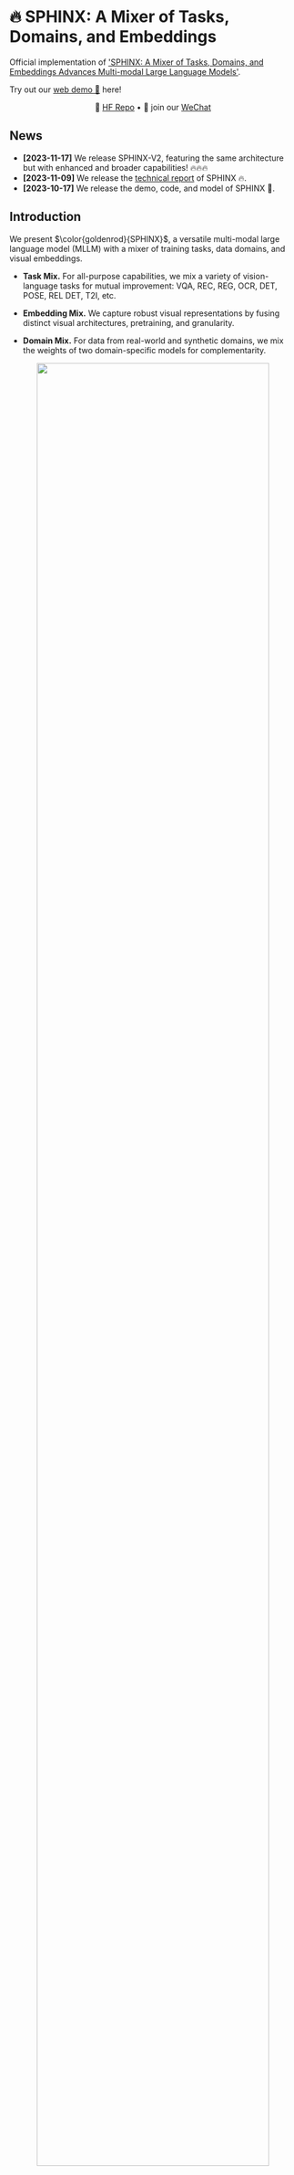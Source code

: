 # 🔥 SPHINX: A Mixer of Tasks, Domains, and Embeddings

Official implementation of ['SPHINX: A Mixer of Tasks, Domains, and Embeddings Advances Multi-modal Large Language Models'](https://github.com/Alpha-VLLM/LLaMA2-Accessory/blob/main/SPHINX/SPHINX_paper.pdf).

Try out our [web demo 🚀](http://imagebind-llm.opengvlab.com/) here!
<p align="center">
   🤗 <a href="https://huggingface.co/Alpha-VLLM/SPHINX" target="_blank">HF Repo</a> • 👋 join our <a href="https://github.com/Alpha-VLLM/LLaMA2-Accessory/blob/main/docs/wechat.md" target="_blank">WeChat</a>
</p>

## News
* **[2023-11-17]** We release SPHINX-V2, featuring the same architecture but with enhanced and broader capabilities! 🔥🔥🔥
* **[2023-11-09]** We release the [technical report](https://github.com/Alpha-VLLM/LLaMA2-Accessory/blob/main/SPHINX/SPHINX_paper.pdf) of SPHINX 🔥.
* **[2023-10-17]** We release the demo, code, and model of SPHINX 🎉.

## Introduction

We present $\color{goldenrod}{SPHINX}$, a versatile multi-modal large language model (MLLM) with a mixer of training tasks, data domains, and visual embeddings. 

- **Task Mix.** For all-purpose capabilities, we mix a variety of vision-language tasks for mutual improvement: VQA, REC, REG, OCR, DET, POSE, REL DET, T2I, etc.

- **Embedding Mix.** We capture robust visual representations by fusing distinct visual architectures, pretraining, and granularity.

- **Domain Mix.** For data from real-world and synthetic domains, we mix the weights of two domain-specific models for complementarity.

<p align="center">                                                                                                                                          <img src="figs/pipeline.png"/ width="90%"> <br>
</p>

On top of SPHINX, we propose to further mix visual scales and sub-images for better capture fine-grained semantics on high-resolution images.
<p align="center">                                                                                                                                          
  <img src="figs/pipeline2.png"/ width="90%"> <br>
</p>

## Inference
### Installation
+ SPHINX is built upon LLaMA2-Accessory, please follow the instructions [here](https://llama2-accessory.readthedocs.io/en/latest/install.html) for environment setup.
+ **Important 🔦:** For flexible instantiation of SPHINX models, please set up the LLaMA2-Accessory repo to your python environment.
  ``` bash
  # go to the root directory of LLaMA2-Accessory
  cd LLaMA2-Accessory
  # install LLaMA2-Accessory 
  pip install -e .
  ```
  After this, you will be able to invoke `import accessory` or `import SPHINX` without the restriction of working directory.
+ To enable the segmentation ability shown in our official demo, SAM is also needed:
    ``` bash
    pip install git+https://github.com/facebookresearch/segment-anything.git
    ```

### Weights

We release the following checkpoints:

| Name         | Architecture                                      | Checkpoint                                                   |
| ------------ | ------------------------------------------------- | ------------------------------------------------------------ |
| SPHINX       | [llama_ens](../accessory/model/LLM/llama_ens.py)  | [here](https://huggingface.co/Alpha-VLLM/LLaMA2-Accessory/tree/main/finetune/mm/SPHINX/SPHINX) |
| SPHINX-1K    | [llama_ens5](../accessory/model/LLM/llama_ens.py) | [here](https://huggingface.co/Alpha-VLLM/LLaMA2-Accessory/tree/main/finetune/mm/SPHINX/SPHINX-1k) |
| SPHINX-v2-1k | [llama_ens5](../accessory/model/LLM/llama_ens.py) | [here](https://huggingface.co/Alpha-VLLM/LLaMA2-Accessory/tree/main/finetune/mm/SPHINX/SPHINX-v2-1k) |

*Note that SPHINX-1K was previously called Long-SPHINX*

Please download them to your own machine. The file structure should appear as follows:

```
path/to/checkpoint
├── consolidated.00-of-02.model.pth
├── consolidated.01-of-02.model.pth
├── tokenizer.model
├── config.json
└── meta.json
```

### Inference

#### Single-GPU Inference
```python
from SPHINX import SPHINXModel
from PIL import Image
import torch

# Besides loading the `consolidated.*.pth` model weights, from_pretrained will also try to 
# use `tokenizer.model', 'meta.json', and 'config.json' under `pretrained_path` to configure
# the `tokenizer_path`, `llama_type`, and `llama_config` of the model. You may also override
# the configurations by explicitly specifying the arguments
model = SPHINXModel.from_pretrained(pretrained_path="path/to/checkpoint", with_visual=True)

image = Image.open("examples/1.jpg")
qas = [["What's in the image?", None]]

with torch.cuda.amp.autocast(dtype=torch.float16):
    response = model.generate_reponse(qas, image, max_gen_len=1024, temperature=0.9, top_p=0.5, seed=0)

print(response)

# if you wanna continue
qas[-1][-1] = response
qas.append(["Then how does it look like?", None])
with torch.cuda.amp.autocast(dtype=torch.float16):
    response2 = model.generate_reponse(qas, image, max_gen_len=1024, temperature=0.9, top_p=0.5, seed=0)

print(response2)
```

#### Multi-GPU inference
```python
from SPHINX import SPHINXModel
from PIL import Image
import torch
import torch.distributed as dist
import multiprocessing as mp

def main(world_size, rank) -> None:
    dist.init_process_group(
        backend="nccl", rank=rank, world_size=world_size,
        init_method=f"tcp://127.0.0.1:23560",
    )
    torch.cuda.set_device(rank)
    
    # mp_group tells the model which ranks will work together
    # through model parallel to compose a complete model.
    # When mp_group is None, a single-rank process group will
    # be created and used, which means model parallel size = 1 (not enabled)
    model = SPHINXModel.from_pretrained(
        pretrained_path="path/to/checkpoint", with_visual=True,
        mp_group=dist.new_group(ranks=list(range(world_size)))
    ) 
    
    # it's important to make sure that ranks within the same 
    # model parallel group should always receive the same input simultaneously
    image = Image.open("examples/1.jpg")
    qas = [["What's in the image?", None]]

    with torch.cuda.amp.autocast(dtype=torch.float16):
        response = model.generate_reponse(qas, image, max_gen_len=1024, temperature=0.9, top_p=0.5, seed=0)


if __name__ == "__main__":
    N_GPU = 2
    if N_GPU == 1:
        main(world_size=1, rank=0)
    elif N_GPU == 2:
        # You can use whatever method, e.g. torchrun, slurm, etc. for distributed launch
        # Just be sure to initialize torch distributed (by invoking dist.init_process_group)
        # before creating the SPHINX model if model parallel size > 1 is used
        mp.set_start_method("spawn")
        for rank in range(N_GPU):
            process = mp.Process(target=main, args=(N_GPU, rank))
            process.start()
    else:
        raise ValueError("Currently only 1 or 2 is supported for MODEL_PARALLEL_SIZE")
```
If torchrun is preferred, an example is [inference.py](inference.py):
```bash
torchrun --master_port=1112 --nproc_per_node=2 inference.py
```


### Host Local Demo
For thoes who want to host a demo like [our official one](http://imagebind-llm.opengvlab.com/) locally, this section provides a step-by-step guide. 
+ [SAM](https://github.com/facebookresearch/segment-anything.git) should be installed to enable segmentation. 
+ *If you're already familiar with the LLAMA2-Accessory toolkit, note that hosting a SPHINX demo follows the same pipeline as hosting demos for the other models supported by LLAMA2-Accessory.*


#### SPHINX
Execute the following command for demo hosting:
``` bash
cd LLaMA2-Accessory/accessory
python demos/multi_turn_mm_box.py --n_gpus=2 \
--tokenizer_path=/path/to/tokenizer.model --llama_type=llama_ens \
--pretrained_path /path/to/checkpoint/
```
Explanation of each argument:

+ `--n_gpus`: Number of gpus to use. Utilizing more GPUs will alleviate memory usage on each GPU through model parallelism. Currently, this argument should be set to either 1 or 2, as support for *consolidated ckpt num < gpu num* is not yet available.
+ `--tokenizer_path`: Path to the official LLaMA2 tokenizer. Note that the tokenizer file is the same for both LLaMA and LLaMA2. You may download it from [here](https://huggingface.co/Alpha-VLLM/LLaMA2-Accessory/blob/main/config/tokenizer.model).
+ `--llama_type`: The model architecture of SPHINX is defined in [accessory/model/LLM/llama_ens.py](../accessory/model/LLM/llama_ens.py),  and specifying `--llama_type=llama_ens` tells the demo program to use this architecture.
+ `--pretrained_path`: The path to pretrained checkpoint.

#### SPHINX-1k & SPHINX-v2-1k
Execute the following command for demo hosting:
``` bash
cd LLaMA2-Accessory/accessory
python demos/multi_turn_mm_box.py --n_gpus=2 \
--tokenizer_path=/path/to/tokenizer.model --llama_type=llama_ens5 \
--pretrained_path /path/to/checkpoint/
```
Explanation:
+ `--llama_type`: The model architecture of SPHINX-1k is defined in [accessory/model/LLM/llama_ens5.py](../accessory/model/LLM/llama_ens5.py), and specifying `--llama_type=llama_ens5` tells the demo program to use this architecture.
